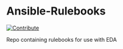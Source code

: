 # Ansible-Rulebooks
[![Contribute](https://www.eclipse.org/che/contribute.svg)](https://devspaces.apps.hypershift.shadowman.dev/#https://github.com/shadowman-lab/Ansible-Rulebooks)

Repo containing rulebooks for use with EDA
